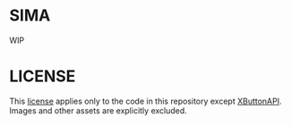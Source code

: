 # SIMA
WIP <br />
# LICENSE
This [license](https://github.com/Not-Zero-Blank/VRChat-Sima/blob/release/LICENSE) applies only to the code in this repository except [XButtonAPI](Core/ButtonAPI).<br />
Images and other assets are explicitly excluded.
